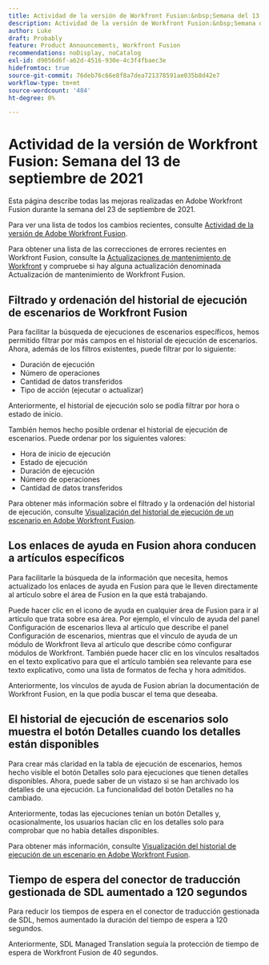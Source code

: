 ```yaml
---
title: Actividad de la versión de Workfront Fusion:&nbsp;Semana del 13 de septiembre de 2021
description: Actividad de la versión de Workfront Fusion:&nbsp;Semana del 13 de septiembre de 2021
author: Luke
draft: Probably
feature: Product Announcements, Workfront Fusion
recommendations: noDisplay, noCatalog
exl-id: d9056d6f-a62d-4516-930e-4c3f4fbaec3e
hidefromtoc: true
source-git-commit: 76deb76c66e8f8a7dea721378591ae035b8d42e7
workflow-type: tm+mt
source-wordcount: '484'
ht-degree: 0%

---
```


# Actividad de la versión de Workfront Fusion: Semana del 13 de septiembre de 2021

Esta página describe todas las mejoras realizadas en Adobe Workfront Fusion durante la semana del 23 de septiembre de 2021.

Para ver una lista de todos los cambios recientes, consulte [Actividad de la versión de Adobe Workfront Fusion](../../../product-announcements/product-releases/fusion-release-activity/fusion-release-activity.md).

Para obtener una lista de las correcciones de errores recientes en Workfront Fusion, consulte la [Actualizaciones de mantenimiento de Workfront](https://experienceleague.adobe.com/docs/workfront-known-issues/releases/current-updates.html) y compruebe si hay alguna actualización denominada Actualización de mantenimiento de Workfront Fusion.

## Filtrado y ordenación del historial de ejecución de escenarios de Workfront Fusion

Para facilitar la búsqueda de ejecuciones de escenarios específicos, hemos permitido filtrar por más campos en el historial de ejecución de escenarios. Ahora, además de los filtros existentes, puede filtrar por lo siguiente:

* Duración de ejecución
* Número de operaciones
* Cantidad de datos transferidos
* Tipo de acción (ejecutar o actualizar)

Anteriormente, el historial de ejecución solo se podía filtrar por hora o estado de inicio.

También hemos hecho posible ordenar el historial de ejecución de escenarios. Puede ordenar por los siguientes valores:

* Hora de inicio de ejecución
* Estado de ejecución
* Duración de ejecución
* Número de operaciones
* Cantidad de datos transferidos

Para obtener más información sobre el filtrado y la ordenación del historial de ejecución, consulte [Visualización del historial de ejecución de un escenario en Adobe Workfront Fusion](../../../workfront-fusion/scenarios/view-scenario-execution-history.md).

## Los enlaces de ayuda en Fusion ahora conducen a artículos específicos

Para facilitarle la búsqueda de la información que necesita, hemos actualizado los enlaces de ayuda en Fusion para que le lleven directamente al artículo sobre el área de Fusion en la que está trabajando.

Puede hacer clic en el icono de ayuda en cualquier área de Fusion para ir al artículo que trata sobre esa área. Por ejemplo, el vínculo de ayuda del panel Configuración de escenarios lleva al artículo que describe el panel Configuración de escenarios, mientras que el vínculo de ayuda de un módulo de Workfront lleva al artículo que describe cómo configurar módulos de Workfront. También puede hacer clic en los vínculos resaltados en el texto explicativo para que el artículo también sea relevante para ese texto explicativo, como una lista de formatos de fecha y hora admitidos.

Anteriormente, los vínculos de ayuda de Fusion abrían la documentación de Workfront Fusion, en la que podía buscar el tema que deseaba.

## El historial de ejecución de escenarios solo muestra el botón Detalles cuando los detalles están disponibles

Para crear más claridad en la tabla de ejecución de escenarios, hemos hecho visible el botón Detalles solo para ejecuciones que tienen detalles disponibles. Ahora, puede saber de un vistazo si se han archivado los detalles de una ejecución. La funcionalidad del botón Detalles no ha cambiado.

Anteriormente, todas las ejecuciones tenían un botón Detalles y, ocasionalmente, los usuarios hacían clic en los detalles solo para comprobar que no había detalles disponibles.

Para obtener más información, consulte [Visualización del historial de ejecución de un escenario en Adobe Workfront Fusion](../../../workfront-fusion/scenarios/view-scenario-execution-history.md).

## Tiempo de espera del conector de traducción gestionada de SDL aumentado a 120 segundos

Para reducir los tiempos de espera en el conector de traducción gestionada de SDL, hemos aumentado la duración del tiempo de espera a 120 segundos.

Anteriormente, SDL Managed Translation seguía la protección de tiempo de espera de Workfront Fusion de 40 segundos.

